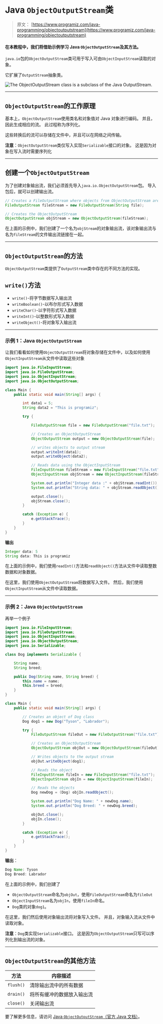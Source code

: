 # Java `ObjectOutputStream`类

> 原文： [https://www.programiz.com/java-programming/objectoutputstream](https://www.programiz.com/java-programming/objectoutputstream)

#### 在本教程中，我们将借助示例学习 Java `ObjectOutputStream`及其方法。

`java.io`包的`ObjectOutputStream`类可用于写入可由`ObjectInputStream`读取的对象。

它扩展了`OutputStream`抽象类。

![The ObjectOutputStream class is a subclass of the Java OutputStream.](img/d1e43b230dc653ee7b66e1e636e18cee.png "Java ObjectOutputStream Class")

* * *

## `ObjectOutputStream`的工作原理

基本上，`ObjectOutputStream`使用类名和对象值对 Java 对象进行编码。 并且，因此生成相应的流。 此过程称为序列化。

这些转换后的流可以存储在文件中，并且可以在网络之间传输。

**注意**：`ObjectOutputStream`类仅写入实现`Serializable`接口的对象。 这是因为对象在写入流时需要序列化

* * *

## 创建一个`ObjectOutputStream`

为了创建对象输出流，我们必须首先导入`java.io.ObjectOutputStream`包。 导入包后，就可以创建输出流。

```java
// Creates a FileOutputStream where objects from ObjectOutputStream are written
FileOutputStream fileStream = new FileOutputStream(String file);

// Creates the ObjectOutputStream
ObjectOutputStream objStream = new ObjectOutputStream(fileStream); 
```

在上面的示例中，我们创建了一个名为`objStream`的对象输出流，该对象输出流与名为`fileStream`的文件输出流链接在一起。

* * *

## `ObjectOutputStream`的方法

`ObjectOutputStream`类提供了`OutputStream`类中存在的不同方法的实现。

## `write()`方法

*   `write()`-将字节数据写入输出流
*   `writeBoolean()`-以布尔形式写入数据
*   `writeChar()`-以字符形式写入数据
*   `writeInt()`-以整数形式写入数据
*   `writeObject()`-将对象写入输出流

* * *

### 示例 1：Java `ObjectOutputStream`

让我们看看如何使用`ObjectOutputStream`将对象存储在文件中，以及如何使用`ObjectInputStream`从文件中读取这些对象

```java
import java.io.FileInputStream;
import java.io.FileOutputStream;
import java.io.ObjectInputStream;
import java.io.ObjectOutputStream;

class Main {
    public static void main(String[] args) {

        int data1 = 5;
        String data2 = "This is programiz";

        try {

            FileOutputStream file = new FileOutputStream("file.txt");

            // Creates an ObjectOutputStream
            ObjectOutputStream output = new ObjectOutputStream(file);

            // writes objects to output stream
            output.writeInt(data1);
            output.writeObject(data2);

            // Reads data using the ObjectInputStream
            FileInputStream fileStream = new FileInputStream("file.txt");
            ObjectInputStream objStream = new ObjectInputStream(fileStream);

            System.out.println("Integer data :" + objStream.readInt());
            System.out.println("String data: " + objStream.readObject());

            output.close();
            objStream.close();
        }

        catch (Exception e) {
            e.getStackTrace();
        }
    }
} 
```

**输出**

```java
Integer data: 5
String data: This is programiz 
```

在上面的示例中，我们使用`readInt()`方法和`readObject()`方法从文件中读取整数数据和对象数据。

在这里，我们使用`ObjectOutputStream`将数据写入文件。 然后，我们使用`ObjectInputStream`从文件中读取数据。

* * *

### 示例 2：Java `ObjectOutputStream`

再举一个例子

```java
import java.io.FileInputStream;
import java.io.FileOutputStream;
import java.io.ObjectInputStream;
import java.io.ObjectOutputStream;
import java.io.Serializable;

class Dog implements Serializable {

    String name;
    String breed;

    public Dog(String name, String breed) {
        this.name = name;
        this.breed = breed;
    }
}

class Main {
    public static void main(String[] args) {

        // Creates an object of Dog class
        Dog dog1 = new Dog("Tyson", "Labrador");

        try {
            FileOutputStream fileOut = new FileOutputStream("file.txt");

            // Creates an ObjectOutputStream
            ObjectOutputStream objOut = new ObjectOutputStream(fileOut);

            // Writes objects to the output stream
            objOut.writeObject(dog1);

            // Reads the object
            FileInputStream fileIn = new FileInputStream("file.txt");
            ObjectInputStream objIn = new ObjectInputStream(fileIn);

            // Reads the objects
            Dog newDog = (Dog) objIn.readObject();

            System.out.println("Dog Name: " + newDog.name);
            System.out.println("Dog Breed: " + newDog.breed);

            objOut.close();
            objIn.close();
        }

        catch (Exception e) {
            e.getStackTrace();
        }
    }
} 
```

**输出**：

```java
Dog Name: Tyson
Dog Breed: Labrador 
```

在上面的示例中，我们创建了

*   `ObjectOutputStream`命名为`objOut`，使用`FileOutputStream`命名为`fileOut`
*   `ObjectInputStream`名为`objIn`，使用`fileIn`命名。
*   `Dog`类的对象`dog1`。

在这里，我们然后使用对象输出流将对象写入文件。 并且，对象输入流从文件中读取对象。

**注意**：`Dog`类实现`Serializable`接口。 这是因为`ObjectOutputStream`只写可以序列化到输出流的对象。

* * *

## `ObjectOutputStream`的其他方法

| 方法 | 内容描述 |
| --- | --- |
| `flush()` | 清除输出流中的所有数据 |
| `drain()` | 将所有缓冲的数据放入输出流 |
| `close()` | 关闭输出流 |

要了解更多信息，请访问 [Java `ObjectOutputStream`（官方 Java 文档）](https://docs.oracle.com/javase/7/docs/api/java/io/ObjectOutputStream.html# "Java ObjectOutputStream (official Java documentation)")。